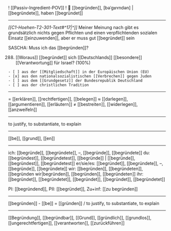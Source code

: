 ! [[Passiv-Ingredient-POV]] !
📜 [[begründen]], [bəˈgʁʏndən] | [[begründete]], haben [[begründet]]

---

_[[C1-Hoehen-T2-301-Text#^17|^]]_ Meiner Meinung nach gibt es grundsätzlich nichts gegen Pflichten und einen verpflichtenden sozialen Einsatz [[einzuwenden]], aber er muss gut [[begründet]] sein

SASCHA: Muss ich das [[begründen]]?

288. [[Woraus]] [[begründet]] sich [[Deutschlands]] [[besondere]] [[Verantwortung]] für Israel? (100%)


    - [ ] aus der [[Mitgliedschaft]] in der Europäischen Union (EU)
    - [x] aus den nationalsozialistischen [[Verbrechen]] gegen Juden
    - [ ] aus dem [[Grundgesetz]] der Bundesrepublik Deutschland
    - [ ] aus der christlichen Tradition

---

= [[erklären]], [[rechtfertigen]], [[belegen]]
≈ [[darlegen]], [[argumentieren]], [[erläutern]]
≠ [[bestreiten]], [[widerlegen]], [[anzweifeln]]

---

to justify, to substantiate, to explain

---

[[be]], [[grund]], [[en]]

---

ich: [[begründe]], [[begründete]], –, [[begründe]], [[begründete]]
du: [[begründest]], [[begründetest]], [[begründe]] | [[begründe]], [[begründest]], [[begründetest]]
er/sie/es: [[begründet]], [[begründete]], –, [[begründe]], [[begründete]]
wir: [[begründen]], [[begründeten]], [[begründen wir|begründen]], [[begründen]], [[begründeten]]
ihr: [[begründet]], [[begründetet]], [[begründet]], [[begründet]], [[begründetet]]

PI: [[begründend]], PII: [[begründet]], Zu+inf: [[zu begründen]]

---

[[begründen]] - [[be]] = [[gründen]] / to justify, to substantiate, to explain

---

[[Begründung]], [[begründbar]], [[Grund]], [[gründlich]], [[grundlos]], [[ungerechtfertigen]], [[verantworten]], [[zurückführen]]

